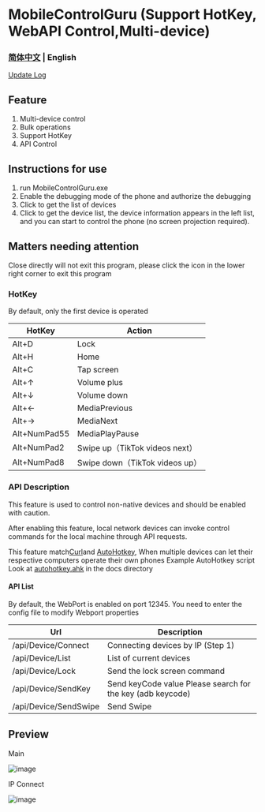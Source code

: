 # MobileControlGuru (Support HotKey, WebAPI Control,Multi-device)

<h3><a href="README.md">简体中文</a> | English</h3>

<a href="Docs/Update.en.md">Update Log</a>

## Feature

1. Multi-device control
2. Bulk operations
3. Support HotKey
4. API Control

## Instructions for use

1. run MobileControlGuru.exe
2. Enable the debugging mode of the phone and authorize the debugging
3. Click to get the list of devices
4. Click to get the device list, the device information appears in the left list, and you can start to control the phone (no screen projection required).


## Matters needing attention

Close directly will not exit this program, please click the icon in the lower right corner to exit this program

### HotKey

By default, only the first device is operated

| HotKey | Action|
| --- | --- | 
|  Alt+D|  Lock|  
|  Alt+H|  Home|  
|  Alt+C|  Tap screen|  
|  Alt+↑| Volume plus |
|  Alt+↓| Volume down |
|  Alt+←| MediaPrevious|
|  Alt+→| MediaNext|
|  Alt+NumPad55| MediaPlayPause|
|  Alt+NumPad2| Swipe up（TikTok videos next）|
|  Alt+NumPad8| Swipe down（TikTok videos up）|

### API Description

This feature is used to control non-native devices and should be enabled with caution.

After enabling this feature, local network devices can invoke control commands for the local machine through API requests.

This feature match[Curl](https://curl.se/download.html)and [AutoHotkey](https://[AutoHotkey](https://www.autohotkey.com/)), When multiple devices can let their respective computers operate their own phones
Example AutoHotkey script Look at <a href="Docs/autohotkey.md">autohotkey.ahk</a> in the docs directory

#### API List

By default, the WebPort is enabled on port 12345. You need to enter the config file to modify Webport properties

|Url | Description|
| --- | --- | 
| /api/Device/Connect| Connecting devices by IP (Step 1) | 
| /api/Device/List | List of current devices |  
| /api/Device/Lock |Send the lock screen command |
| /api/Device/SendKey|  Send keyCode value Please search for the key (adb keycode) |
| /api/Device/SendSwipe | Send Swipe |

## Preview

Main

![image](https://github.com/yclown/MobileControlGuru/blob/master/Preview/main.en.png)

IP Connect

![image](https://github.com/yclown/MobileControlGuru/blob/master/Preview/ipconnect.en.png)


